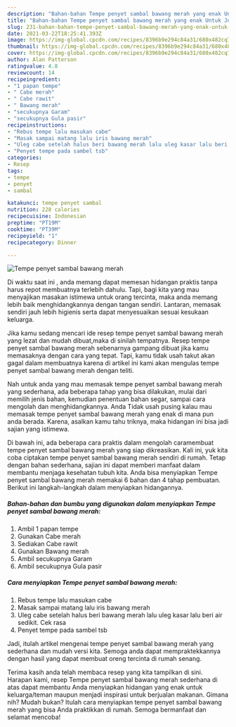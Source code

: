 ```yaml
---
description: "Bahan-bahan Tempe penyet sambal bawang merah yang enak Untuk Jualan"
title: "Bahan-bahan Tempe penyet sambal bawang merah yang enak Untuk Jualan"
slug: 231-bahan-bahan-tempe-penyet-sambal-bawang-merah-yang-enak-untuk-jualan
date: 2021-03-22T18:25:41.393Z
image: https://img-global.cpcdn.com/recipes/8396b9e294c84a31/680x482cq70/tempe-penyet-sambal-bawang-merah-foto-resep-utama.jpg
thumbnail: https://img-global.cpcdn.com/recipes/8396b9e294c84a31/680x482cq70/tempe-penyet-sambal-bawang-merah-foto-resep-utama.jpg
cover: https://img-global.cpcdn.com/recipes/8396b9e294c84a31/680x482cq70/tempe-penyet-sambal-bawang-merah-foto-resep-utama.jpg
author: Alan Patterson
ratingvalue: 4.8
reviewcount: 14
recipeingredient:
- "1 papan tempe"
- " Cabe merah"
- " Cabe rawit"
- " Bawang merah"
- "secukupnya Garam"
- "secukupnya Gula pasir"
recipeinstructions:
- "Rebus tempe lalu masukan cabe"
- "Masak sampai matang lalu iris bawang merah"
- "Uleg cabe setelah halus beri bawang merah lalu uleg kasar lalu beri air sedikit. Cek rasa"
- "Penyet tempe pada sambel tsb"
categories:
- Resep
tags:
- tempe
- penyet
- sambal

katakunci: tempe penyet sambal 
nutrition: 228 calories
recipecuisine: Indonesian
preptime: "PT19M"
cooktime: "PT39M"
recipeyield: "1"
recipecategory: Dinner

---
```



![Tempe penyet sambal bawang merah](https://img-global.cpcdn.com/recipes/8396b9e294c84a31/680x482cq70/tempe-penyet-sambal-bawang-merah-foto-resep-utama.jpg)

Di waktu  saat ini , anda memang dapat memesan hidangan praktis tanpa harus repot membuatnya terlebih dahulu. Tapi, bagi kita yang mau menyajikan masakan istimewa untuk orang tercinta, maka anda memang lebih baik menghidangkannya dengan tangan sendiri. Lantaran, memasak sendiri jauh lebih higienis serta dapat menyesuaikan sesuai kesukaan keluarga.

Jika kamu sedang mencari ide resep tempe penyet sambal bawang merah yang lezat dan mudah dibuat,maka di sinilah tempatnya. Resep tempe penyet sambal bawang merah  sebenarnya gampang dibuat jika kamu memasaknya dengan cara yang tepat. Tapi, kamu tidak usah takut akan gagal dalam membuatnya 
karena di artikel ini kami akan mengulas tempe penyet sambal bawang merah dengan teliti.  



Nah untuk anda yang mau memasak tempe penyet sambal bawang merah yang sederhana, ada beberapa tahap yang bisa dilakukan, mulai dari memilih jenis bahan, kemudian penentuan bahan segar, sampai cara mengolah dan menghidangkannya. Anda Tidak usah pusing kalau mau memasak tempe penyet sambal bawang merah yang enak di mana pun anda berada. Karena, asalkan kamu  tahu triknya, maka hidangan ini bisa jadi sajian yang istimewa.

Di bawah ini, ada beberapa cara praktis  dalam mengolah caramembuat tempe penyet sambal bawang merah yang siap dikreasikan. Kali ini, yuk kita coba ciptakan tempe penyet sambal bawang merah sendiri di rumah. Tetap dengan bahan sederhana, sajian ini dapat memberi manfaat dalam membantu menjaga kesehatan tubuh kita. Anda bisa menyiapkan Tempe penyet sambal bawang merah memakai 6 bahan dan 4 tahap pembuatan. Berikut ini langkah-langkah dalam menyiapkan hidangannya.

<!--inarticleads1-->

##### Bahan-bahan dan bumbu yang digunakan dalam menyiapkan Tempe penyet sambal bawang merah:

1. Ambil 1 papan tempe
1. Gunakan  Cabe merah
1. Sediakan  Cabe rawit
1. Gunakan  Bawang merah
1. Ambil secukupnya Garam
1. Ambil secukupnya Gula pasir




<!--inarticleads2-->

##### Cara menyiapkan Tempe penyet sambal bawang merah:

1. Rebus tempe lalu masukan cabe
1. Masak sampai matang lalu iris bawang merah
1. Uleg cabe setelah halus beri bawang merah lalu uleg kasar lalu beri air sedikit. Cek rasa
1. Penyet tempe pada sambel tsb




Jadi, itulah artikel mengenai  tempe penyet sambal bawang merah  yang sederhana dan mudah versi kita. Semoga anda dapat mempraktekkannya dengan hasil yang dapat membuat oreng tercinta di rumah senang. 

Terima kasih anda telah membaca resep yang kita tampilkan di sini. Harapan kami, resep  Tempe penyet sambal bawang merah sederhana di atas dapat membantu Anda menyiapkan hidangan yang enak untuk keluarga/teman maupun menjadi inspirasi untuk berjualan makanan. Gimana nih? Mudah bukan? Itulah cara menyiapkan tempe penyet sambal bawang merah yang bisa Anda praktikkan di rumah. Semoga bermanfaat dan selamat mencoba!


